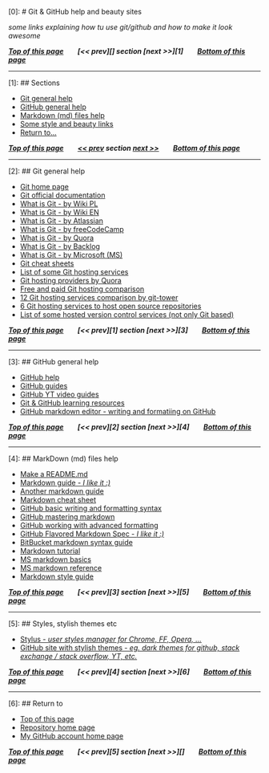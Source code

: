 [0]: # <a name="pgtop">Git & GitHub help and beauty sites</a>

_some links explaining how tu use git/github and how to make it look awesome_

**_[Top of this page](#pgtop)&emsp;&emsp;[<< prev][] section [next >>][1]&emsp;&emsp;[Bottom of this page](#returnto)_**

---

[1]: ## Sections

- [Git general help](#gitgenhlp)
- [GitHub general help](#githubgenhlp)
- [Markdown (md) files help](#mdhlp)
- [Some style and beauty links](#stls)
- [Return to...](#returnto)

**_[Top of this page](#pgtop)&emsp;&emsp;[<< prev](#0) section [next >>](#2)&emsp;&emsp;[Bottom of this page](#returnto)_**

---

[2]: ## <a name="gitgenhlp">Git general help</a>

- [Git home page](https://git-scm.com/)
- [Git official documentation](https://git-scm.com/doc)
- [What is Git - by Wiki PL](<https://pl.wikipedia.org/wiki/Git_(oprogramowanie)>)
- [What is Git - by Wiki EN](https://en.wikipedia.org/wiki/Git)
- [What is Git - by Atlassian](https://www.atlassian.com/git/tutorials/what-is-git)
- [What is Git - by freeCodeCamp](https://medium.freecodecamp.org/what-is-git-and-how-to-use-it-c341b049ae61)
- [What is Git - by Quora](https://www.quora.com/What-is-Git-and-why-should-I-use-it)
- [What is Git - by Backlog](https://backlog.com/git-tutorial/what-is-git/)
- [What is Git - by Microsoft (MS)](https://docs.microsoft.com/en-us/azure/devops/learn/git/what-is-git)
- [Git cheat sheets](https://services.github.com/on-demand/resources/cheatsheets/)
- [List of some Git hosting services](https://git.wiki.kernel.org/index.php/GitHosting)
- [Git hosting providers by Quora](https://www.quora.com/What-is-the-best-Git-hosting-provider-other-than-GitHub-Why)
- [Free and paid Git hosting comparison](http://comparegithosting.com/)
- [12 Git hosting services comparison by git-tower](https://www.git-tower.com/blog/git-hosting-services-compared/)
- [6 Git hosting services to host open source repositories](https://opensource.com/article/18/8/github-alternatives)
- [List of some hosted version control services (not only Git based)](https://www.slant.co/topics/153/~best-hosted-version-control-services)

**_[Top of this page](#pgtop)&emsp;&emsp;[\<\< prev][1] section [next \>\>][3]&emsp;&emsp;[Bottom of this page](#returnto)_**

---

[3]: ## <a name="githubgenhlp">GitHub general help</a>

- [GitHub help](https://help.github.com/en)
- [GitHub guides](https://guides.github.com/)
- [GitHub YT video guides](https://www.youtube.com/githubguides)
- [Git & GitHub learning resources](https://help.github.com/en/articles/git-and-github-learning-resources)
- [GitHub markdown editor - writing and formatiing on GitHub](https://help.github.com/en/articles/about-writing-and-formatting-on-github)

**_[Top of this page](#pgtop)&emsp;&emsp;[<< prev][2] section [next >>][4]&emsp;&emsp;[Bottom of this page](#returnto)_**

---

[4]: ## <a name="mdhlp">MarkDown (md) files help</a>

- [Make a README.md](https://www.makeareadme.com/)
- [Markdown guide - _I like it :)_](https://www.markdownguide.org/)
- [Another markdown guide](https://markdown-guide.readthedocs.io/en/latest/basics.html)
- [Markdown cheat sheet](https://github.com/adam-p/markdown-here/wiki/Markdown-Cheatsheet)
- [GitHub basic writing and formatting syntax](https://help.github.com/en/articles/basic-writing-and-formatting-syntax)
- [GitHub mastering markdown](https://guides.github.com/features/mastering-markdown/)
- [GitHub working with advanced formatting](https://help.github.com/en/articles/working-with-advanced-formatting)
- [GitHub Flavored Markdown Spec - _I like it :)_](https://github.github.com/gfm/)
- [BitBucket markdown syntax guide](https://confluence.atlassian.com/bitbucketserver/markdown-syntax-guide-776639995.html)
- [Markdown tutorial](https://www.markdowntutorial.com/)
- [MS markdown basics](https://docs.microsoft.com/pl-pl/contribute/how-to-write-use-markdown)
- [MS markdown reference](https://docs.microsoft.com/pl-pl/contribute/markdown-reference)
- [Markdown style guide](http://www.cirosantilli.com/markdown-style-guide/)

**_[Top of this page](#pgtop)&emsp;&emsp;[<< prev][3] section [next >>][5]&emsp;&emsp;[Bottom of this page](#returnto)_**

---

[5]: ## <a name="stls">Styles, stylish themes etc</a>

- [Stylus - _user styles manager for Chrome, FF, Opera, ..._](https://github.com/openstyles/stylus/)
- [GitHub site with stylish themes - _eg. dark themes for github, stack exchange / stack overflow, YT, etc._](https://github.com/StylishThemes)

**_[Top of this page](#pgtop)&emsp;&emsp;[<< prev][4] section [next >>][6]&emsp;&emsp;[Bottom of this page](#returnto)_**

---

[6]: ## <a name="returnto">Return to</a>

- [Top of this page](#pgtop)
- [Repository home page](../README.md#pgtop)
- [My GitHub account home page](https://github.com/ktprezes)

**_[Top of this page](#pgtop)&emsp;&emsp;[<< prev][5] section [next >>][]&emsp;&emsp;[Bottom of this page](#returnto)_**
